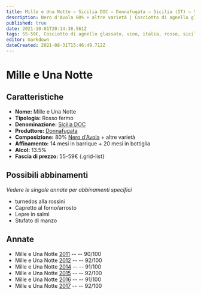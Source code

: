 ```yaml
---
title: Mille e Una Notte – Sicilia DOC – Donnafugata – Sicilia (IT) – 55-59€ – 4★-5★
description: Nero d'Avola 80% + altre varietà | Cosciotto di agnello glassato – Capretto al forno/arrosto – Lepre in salmì – Stufato di manzo
published: true
date: 2021-10-01T20:14:38.561Z
tags: 55-59€, Cosciotto di agnello glassato, vino, italia, rosso, sicilia, varietale, Capretto al forno/arrosto, fermo, 5 stelle, nero d'avola, Lepre in salmì, Stufato di manzo
editor: markdown
dateCreated: 2021-08-31T15:46:49.712Z
---
```


# Mille e Una Notte

## Caratteristiche
- **Nome:** Mille e Una Notte
- **Tipologia:** Rosso fermo
- **Denominazione:** [Sicilia DOC](/denominazioni/Italia/Sicilia/DOC/Sicilia)
- **Produttore:** [Donnafugata](/produttori/Italia/Sicilia/Donnafugata) 
- **Composizione:** 80% [Nero d'Avola](/vitigni/Italia/bacca-nera/nero-d-avola) + altre varietà
- **Affinamento:** 14 mesi in barrique + 20 mesi in bottiglia
- **Alcol:** 13.5%
- **Fascia di prezzo:** 55-59€
{.grid-list}



## Possibili abbinamenti
*Vedere le singole annate per abbinamenti specifici*

- turnedos alla rossini
- Capretto al forno/arrosto
- Lepre in salmì
- Stufato di manzo

## Annate
- Mille e Una Notte [2011](vini/Italia/Sicilia/Donnafugata/Mille-e-Una-Notte/2011) -- <span class="star-4"></span> -- 90/100
- Mille e Una Notte [2012](vini/Italia/Sicilia/Donnafugata/Mille-e-Una-Notte/2012) -- <span class="star-5"></span> -- 92/100
- Mille e Una Notte [2014](vini/Italia/Sicilia/Donnafugata/Mille-e-Una-Notte/2014) -- <span class="star-5"></span> -- 91/100
- Mille e Una Notte [2015](vini/Italia/Sicilia/Donnafugata/Mille-e-Una-Notte/2015) -- <span class="star-5"></span> -- 92/100
- Mille e Una Notte [2016](vini/Italia/Sicilia/Donnafugata/Mille-e-Una-Notte/2016) -- <span class="star-5"></span> -- 91/100
- Mille e Una Notte [2017](vini/Italia/Sicilia/Donnafugata/Mille-e-Una-Notte/2017) -- <span class="star-5"></span> -- 92/100

